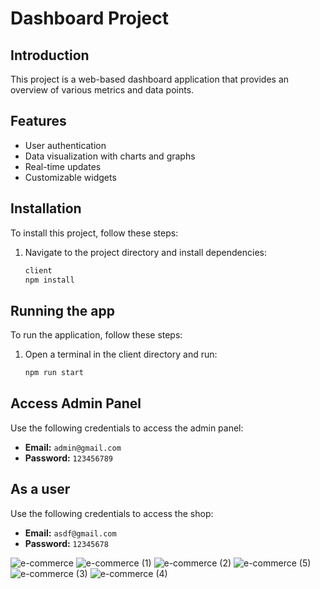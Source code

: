 # Dashboard Project

## Introduction

This project is a web-based dashboard application that provides an overview of various metrics and data points.

## Features

- User authentication
- Data visualization with charts and graphs
- Real-time updates
- Customizable widgets

## Installation

To install this project, follow these steps:

1. Navigate to the project directory and install dependencies:

    ```bash
    client
    npm install
    ```

## Running the app

To run the application, follow these steps:

1. Open a terminal in the client directory and run:

    ```bash
    npm run start
    ```

## Access Admin Panel

Use the following credentials to access the admin panel:

- **Email:** `admin@gmail.com`
- **Password:** `123456789`
  
## As a user

Use the following credentials to access the shop:

- **Email:** `asdf@gmail.com`
- **Password:** `12345678`


![e-commerce](https://github.com/shahariarraghib/ecommerce-website/assets/58640846/8bd99842-3446-4cf3-ab81-dc26b3471b85)
![e-commerce (1)](https://github.com/shahariarraghib/ecommerce-website/assets/58640846/b984ab86-dc23-4d2a-b68d-377929515e9e)
![e-commerce (2)](https://github.com/shahariarraghib/ecommerce-website/assets/58640846/755ca129-3af5-48af-9d31-7dd9a3270169)
![e-commerce (5)](https://github.com/shahariarraghib/ecommerce-website/assets/58640846/78e90c57-2cc1-4de3-aed9-3b9e81ed525a)
![e-commerce (3)](https://github.com/shahariarraghib/ecommerce-website/assets/58640846/689f6e09-93d7-4118-9543-f6d0f6bbe779)
![e-commerce (4)](https://github.com/shahariarraghib/ecommerce-website/assets/58640846/620840dc-7995-4b04-b0b3-2150fe005940)


